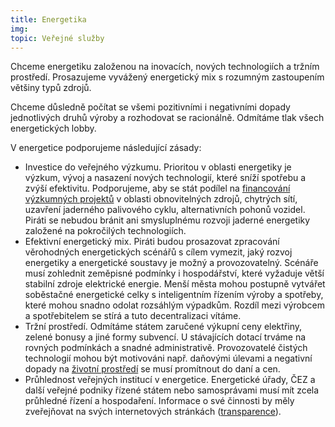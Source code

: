 ```yaml
---
title: Energetika
img:
topic: Veřejné služby
---
```


Chceme energetiku založenou na inovacích, nových technologiích a tržním prostředí. Prosazujeme vyvážený energetický mix s rozumným zastoupením většiny typů zdrojů.

Chceme důsledně počítat se všemi pozitivními i negativními dopady jednotlivých druhů výroby a rozhodovat se racionálně. Odmítáme tlak všech energetických lobby.

V energetice podporujeme následující zásady:

* Investice do veřejného výzkumu. Prioritou v oblasti energetiky je výzkum, vývoj a nasazení nových technologií, které sníží spotřebu a zvýší efektivitu. Podporujeme, aby se stát podílel na [financování výzkumných projektů][veda] v oblasti obnovitelných zdrojů, chytrých sítí, uzavření jaderného palivového cyklu, alternativních pohonů vozidel. Piráti se nebudou bránit ani smysluplnému rozvoji jaderné energetiky založené na pokročilých technologiích.
* Efektivní energetický mix. Piráti budou prosazovat zpracování věrohodných energetických scénářů s cílem vymezit, jaký rozvoj energetiky a energetické soustavy je možný a provozovatelný. Scénáře musí zohlednit zeměpisné podmínky i hospodářství, které vyžaduje větší stabilní zdroje elektrické energie. Menší města mohou postupně vytvářet soběstačné energetické celky s inteligentním řízením výroby a spotřeby, které mohou snadno odolat rozsáhlým výpadkům. Rozdíl mezi výrobcem a spotřebitelem se stírá a tuto decentralizaci vítáme.
* Tržní prostředí. Odmítáme státem zaručené výkupní ceny elektřiny, zelené bonusy a jiné formy subvencí. U stávajících dotací trváme na rovných podmínkách a snadné administrativě. Provozovatelé čistých technologií mohou být motivováni např. daňovými úlevami a negativní dopady na [životní prostředí][zivotni-prostredi] se musí promítnout do daní a cen.
* Průhlednost veřejných institucí v energetice. Energetické úřady, ČEZ a další veřejné podniky řízené státem nebo samosprávami musí mít zcela průhledné řízení a hospodaření. Informace o své činnosti by měly zveřejňovat na svých internetových stránkách ([transparence][transparence]).

[transparence]: https://www.pirati.cz/program/transparence
[zivotni-prostredi]: https://www.pirati.cz/program/zivotni_prostredi
[veda]: https://www.pirati.cz/program/
